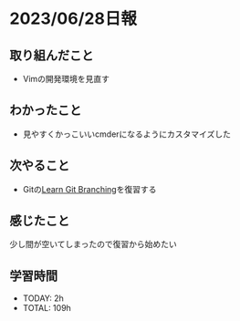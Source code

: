 # 2023/06/28日報
## 取り組んだこと
- Vimの開発環境を見直す

## わかったこと
- 見やすくかっこいいcmderになるようにカスタマイズした
## 次やること
- Gitの[Learn Git Branching](https://learngitbranching.js.org/?locale=ja)を復習する
## 感じたこと
少し間が空いてしまったので復習から始めたい
## 学習時間
- TODAY: 2h
- TOTAL: 109h
